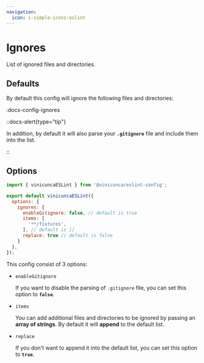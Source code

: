```yaml
---
navigation:
  icon: i-simple-icons:eslint
---
```


# Ignores

List of ignored files and directories.

## Defaults

By default this config will ignore the following files and directories:

:docs-config-ignores

::docs-alert{type="tip"}

In addition, by default it will also parse your **`.gitignore`** file and include them into the list.

::


## Options

```js [eslint.config.js]
import { vinicuncaESLint } from '@vinicunca/eslint-config';

export default vinicuncaESLint({
  options: {
    ignores: {
      enableGitignore: false, // default is true
      items: [
        '**/fixtures',
      ], // default is []
      replace: true // default is false
    }
  },
});
```


This config consist of 3 options:

- `enableGitignore`
  
  If you want to disable the parsing of `.gitignore` file, you can set this option to **`false`**.

- `items`

  You can add additional files and directories to be ignored by passing an **array of strings**. By default it will **append** to the default list.

- `replace`

  If you don't want to append it into the default list, you can set this option to **`true`**.
